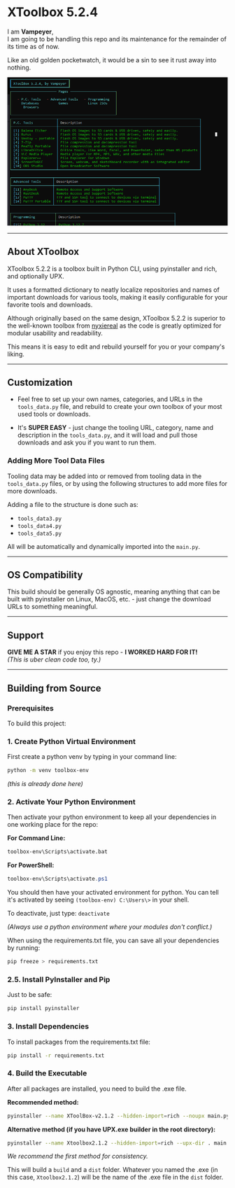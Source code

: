 # XToolbox 5.2.4

I am **Vampeyer**,  
I am going to be handling this repo and its maintenance for the remainder of its time as of now.

Like an old golden pocketwatch, it would be a sin to see it rust away into nothing.

<img src='https://github.com/Vampeyer/xtoolbox5.0-/blob/master/img/1.png' alt='XToolbox Screenshot'>

---

## About XToolbox

XToolbox 5.2.2 is a toolbox built in Python CLI, using pyinstaller and rich, and optionally UPX.

It uses a formatted dictionary to neatly localize repositories and names of important downloads for various tools, making it easily configurable for your favorite tools and downloads.

Although originally based on the same design, XToolbox 5.2.2 is superior to the well-known toolbox from [nyxiereal](https://github.com/nyxiereal/XToolbox) as the code is greatly optimized for modular usability and readability.

This means it is easy to edit and rebuild yourself for you or your company's liking.

---

## Customization

- Feel free to set up your own names, categories, and URLs in the `tools_data.py` file, and rebuild to create your own toolbox of your most used tools or downloads.

- It's **SUPER EASY** - just change the tooling URL, category, name and description in the `tools_data.py`, and it will load and pull those downloads and ask you if you want to run them.

### Adding More Tool Data Files

Tooling data may be added into or removed from tooling data in the `tools_data.py` files, or by using the following structures to add more files for more downloads.

Adding a file to the structure is done such as:
- `tools_data3.py`
- `tools_data4.py` 
- `tools_data5.py`

All will be automatically and dynamically imported into the `main.py`.

---

## OS Compatibility

This build should be generally OS agnostic, meaning anything that can be built with pyinstaller on Linux, MacOS, etc. - just change the download URLs to something meaningful.

---

## Support

**GIVE ME A STAR** if you enjoy this repo - **I WORKED HARD FOR IT!**  
*(This is uber clean code too, ty.)*

---

## Building from Source

### Prerequisites

To build this project:

### 1. Create Python Virtual Environment
First create a python venv by typing in your command line:
```bash
python -m venv toolbox-env
```
*(this is already done here)*

### 2. Activate Your Python Environment
Then activate your python environment to keep all your dependencies in one working place for the repo:

**For Command Line:**
```bash
toolbox-env\Scripts\activate.bat
```

**For PowerShell:**
```powershell
toolbox-env\Scripts\activate.ps1
```

You should then have your activated environment for python. You can tell it's activated by seeing `(toolbox-env) C:\Users\>` in your shell.

To deactivate, just type: `deactivate`

*(Always use a python environment where your modules don't conflict.)*

When using the requirements.txt file, you can save all your dependencies by running:
```bash
pip freeze > requirements.txt
```

### 2.5. Install PyInstaller and Pip
Just to be safe:
```bash
pip install pyinstaller
```

### 3. Install Dependencies
To install packages from the requirements.txt file:
```bash
pip install -r requirements.txt
```

### 4. Build the Executable

After all packages are installed, you need to build the .exe file.

**Recommended method:**
```bash
pyinstaller --name XToolBox-v2.1.2 --hidden-import=rich --noupx main.py
```

**Alternative method (if you have UPX.exe builder in the root directory):**
```bash
pyinstaller --name Xtoolbox2.1.2 --hidden-import=rich --upx-dir . main.py
```

*We recommend the first method for consistency.*

This will build a `build` and a `dist` folder. Whatever you named the .exe (in this case, `Xtoolbox2.1.2`) will be the name of the .exe file in the `dist` folder.
